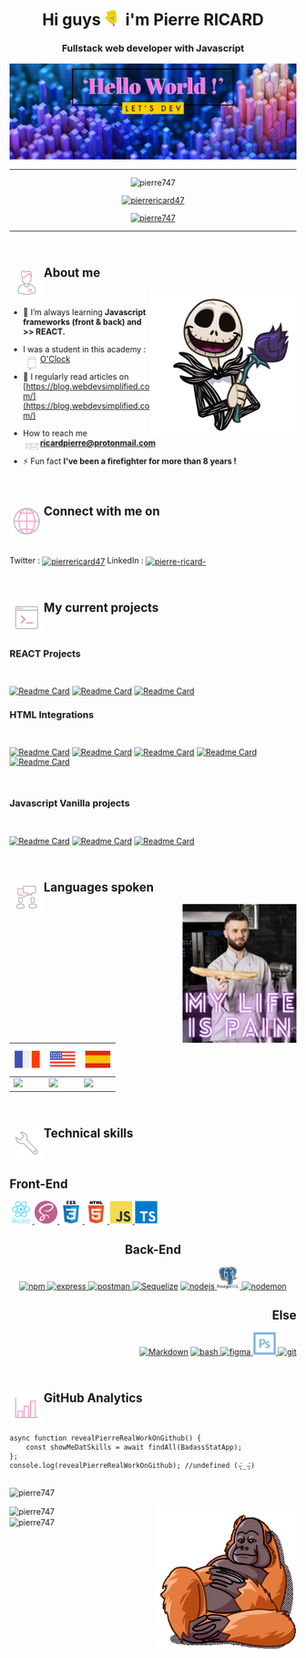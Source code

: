 <h1 align="center">Hi guys <img src="hello.gif" alt="hello" width="30" /> i'm Pierre RICARD</h1>
<h3 align="center">Fullstack web developer with Javascript</h3>

<img src="banner.png">

<br>

<hr>

<p align="center"> <img src="https://komarev.com/ghpvc/?username=pierre747&label=Profile%20views&color=0e75b6&style=flat" alt="pierre747" /> </p>

<p align="center"> <a href="https://twitter.com/pierrericard47" target="blank"><img src="https://img.shields.io/twitter/follow/pierrericard47?logo=twitter&style=for-the-badge" alt="pierrericard47" /></a> </p>

<p align="center"> <a href="https://github.com/ryo-ma/github-profile-trophy"><img src="https://github-profile-trophy.vercel.app/?username=pierre747&theme=dracula" alt="pierre747" /></a> </p>

<hr>

<br>

## About me <img align="left" src="avatar.gif" alt="pierrericard47" width="60" />

<img align="right" src="jack.gif" alt="jack"/>
<br>

-   🌱 I’m always learning **Javascript frameworks (front & back) and >> REACT.**

-   I was a student in this academy : [O'Clock](https://oclock.io/) <img align="left" src="book.gif" alt="pierrericard47" width="30" />

-   📝 I regularly read articles on [https://blog.webdevsimplified.com/](https://blog.webdevsimplified.com/)

-   How to reach me **ricardpierre@protonmail.com** <img align="left" src="enveloppe.gif" alt="pierrericard47" width="30" />

-   ⚡ Fun fact **I've been a firefighter for more than 8 years !**

<br>

## Connect with me on <img align="left" src="globe.gif" alt="pierrericard47" width="60" />

<br>
<br>

<p align="left" width="50%">
Twitter :
<a href="https://twitter.com/pierrericard47" target="blank"> <img align="center" src="https://raw.githubusercontent.com/rahuldkjain/github-profile-readme-generator/master/src/images/icons/Social/twitter.svg" alt="pierrericard47" height="30" width="40" /></a>
LinkedIn :
<a href="https://linkedin.com/in/pierre-ricard-" target="blank"><img align="center" src="https://raw.githubusercontent.com/rahuldkjain/github-profile-readme-generator/master/src/images/icons/Social/linked-in-alt.svg" alt="pierre-ricard-" height="30" width="40" /></a>
</p>

<br>

## My current projects <img align="left" src="repo.gif" alt="repo" width="60" />

<br>

### REACT Projects

<br>

[![Readme Card](https://github-readme-stats.vercel.app/api/pin/?username=pierre747&repo=Meme-Generator&theme=dracula)](https://github.com/Pierre747/Meme-Generator)
[![Readme Card](https://github-readme-stats.vercel.app/api/pin/?username=pierre747&repo=Cooking-With-React&theme=dracula)](https://github.com/Pierre747/Cooking-With-React)
[![Readme Card](https://github-readme-stats.vercel.app/api/pin/?username=pierre747&repo=Aggregate&theme=dracula)](https://github.com/Pierre747/Aggregate)
<br>

### HTML Integrations

<br>

[![Readme Card](https://github-readme-stats.vercel.app/api/pin/?username=pierre747&repo=integration-HTML-responsive&theme=dracula)](https://github.com/Pierre747/integration-HTML-responsive)
[![Readme Card](https://github-readme-stats.vercel.app/api/pin/?username=pierre747&repo=integration-HTML-Part2&theme=dracula)](https://github.com/Pierre747/integration-HTML-Part2)
[![Readme Card](https://github-readme-stats.vercel.app/api/pin/?username=pierre747&repo=integration-HTML-part-3&theme=dracula)](https://github.com/Pierre747/integration-HTML-part-3)
[![Readme Card](https://github-readme-stats.vercel.app/api/pin/?username=pierre747&repo=HTML-integration-with-sass&theme=dracula)](https://github.com/Pierre747/HTML-integration-with-sass)
[![Readme Card](https://github-readme-stats.vercel.app/api/pin/?username=pierre747&repo=HTML-Sass---Ultimate-integration-&theme=dracula)](https://github.com/Pierre747/HTML-Sass---Ultimate-integration-)

<br>

### Javascript Vanilla projects

<br>


[![Readme Card](https://github-readme-stats.vercel.app/api/pin/?username=pierre747&repo=Password-Generator&theme=dracula)](https://github.com/Pierre747/Password-Generator)
[![Readme Card](https://github-readme-stats.vercel.app/api/pin/?username=pierre747&repo=Todo-List&theme=dracula)](https://github.com/Pierre747/Todo-List)
[![Readme Card](https://github-readme-stats.vercel.app/api/pin/?username=pierre747&repo=Bubble-Game&theme=dracula)](https://github.com/Pierre747/Bubble-Game)

<br>

## Languages spoken <img align="left" src="chat.gif" alt="pierrericard47" width="60" />

<p align="center"> <img align="right" src="pain.jpg" alt="pain" width="200"/>
</p>

<br>
<br>

| ![Fr](fr.png)                                                              | ![Us](us.png)                                                             | ![Esp](esp.png)                                                           |
|----------------------------------------------------------------------------|---------------------------------------------------------------------------|---------------------------------------------------------------------------|
| ![](https://us-central1-progress-markdown.cloudfunctions.net/progress/100) | ![](https://us-central1-progress-markdown.cloudfunctions.net/progress/95) | ![](https://us-central1-progress-markdown.cloudfunctions.net/progress/90) |

<br>

## Technical skills <img align="left" src="tool.gif" alt="pierrericard47" width="60" />

<br>

<h2 align="left">Front-End</h2>

<p align="left">
<a href="https://reactjs.org/" target="_blank" rel="noreferrer"> <img src="https://raw.githubusercontent.com/devicons/devicon/master/icons/react/react-original-wordmark.svg" alt="react" width="40" height="40"/> </a> <a href="https://sass-lang.com/" target="_blank" rel="noreferrer"> <img src="./sass.webp" alt="sass" width="40" height="40"/> </a> <a href="https://www.w3schools.com/css/" target="_blank" rel="noreferrer"> <img src="https://raw.githubusercontent.com/devicons/devicon/master/icons/css3/css3-original-wordmark.svg" alt="css3" width="40" height="40"/> </a>  <a href="https://www.w3.org/html/" target="_blank" rel="noreferrer"> <img src="https://raw.githubusercontent.com/devicons/devicon/master/icons/html5/html5-original-wordmark.svg" alt="html5" width="40" height="40"/> </a> <a href="https://developer.mozilla.org/en-US/docs/Web/JavaScript" target="_blank" rel="noreferrer"> <img src="https://raw.githubusercontent.com/devicons/devicon/master/icons/javascript/javascript-original.svg" alt="javascript" width="40" height="40"/> </a> <a href="https://www.linux.org/" target="_blank" rel="noreferrer"></a> <a href="https://www.typescriptlang.org/" target="_blank" rel="noreferrer"> <img src="https://raw.githubusercontent.com/devicons/devicon/master/icons/typescript/typescript-original.svg" alt="typescript" width="40" height="40"/> </a> </p>

<h2 align="center">Back-End</h2>
<p align="center">
<a href="https://www.npmjs.com/" target="_blank" rel="noreferrer"> <img src="https://www.vectorlogo.zone/logos/npmjs/npmjs-ar21.svg" alt="npm" width="70"/> </a>
<a href="https://expressjs.com" target="_blank" rel="noreferrer"> <img src="https://www.vectorlogo.zone/logos/expressjs/expressjs-icon.svg" alt="express" width="40" height="40"/> </a>
 <a href="https://postman.com" target="_blank" rel="noreferrer"> <img src="https://www.vectorlogo.zone/logos/getpostman/getpostman-icon.svg" alt="postman" width="40" height="40"/> </a>
<a href="https://sequelize.org/"> <img src="https://www.vectorlogo.zone/logos/sequelizejs/sequelizejs-icon.svg" alt="Sequelize" width="40" height="40"/></a> <a href="https://nodejs.org" target="_blank" rel="noreferrer"> <img src="https://www.vectorlogo.zone/logos/nodejs/nodejs-icon.svg" alt="nodejs" width="40" height="40"/> </a> <a href="https://www.postgresql.org" target="_blank" rel="noreferrer"> <img src="https://raw.githubusercontent.com/devicons/devicon/master/icons/postgresql/postgresql-original-wordmark.svg" alt="postgresql" width="40" height="40"/> </a> <a href="https://www.npmjs.com/" target="_blank" rel="noreferrer"> <img src="https://www.vectorlogo.zone/logos/nodemonio/nodemonio-icon.svg" alt="nodemon" width="40" height="40"/></p> </a>
 <h2 align="right">Else</h2>
<p align="right">
 <a href="https://www.markdownguide.org/"> <img src="https://www.vectorlogo.zone/logos/markdown-here/markdown-here-icon.svg" alt="Markdown" width="40" height="40"/></a>
<a href="https://www.gnu.org/software/bash/" target="_blank" rel="noreferrer"> <img src="https://www.vectorlogo.zone/logos/gnu_bash/gnu_bash-icon.svg" alt="bash" width="40" height="40"/> </a>
<a href="https://www.figma.com/" target="_blank" rel="noreferrer"> <img src="https://www.vectorlogo.zone/logos/figma/figma-icon.svg" alt="figma" width="40" height="40"/> </a>
 <a href="https://www.photoshop.com/en" target="_blank" rel="noreferrer"> <img src="https://raw.githubusercontent.com/devicons/devicon/master/icons/photoshop/photoshop-line.svg" alt="photoshop" width="40" height="40"/> <a href="https://git-scm.com/" target="_blank" rel="noreferrer"> <img src="https://www.vectorlogo.zone/logos/git-scm/git-scm-icon.svg" alt="git" width="40" height="40"/> </a> </a> 
</p>

<br>

## GitHub Analytics <img align="left" src="stats.gif" alt="pierrericard47" width="60" />

<br>

```JS
async function revealPierreRealWorkOnGithub() {
    const showMeDatSkills = await findAll(BadassStatApp);
};
console.log(revealPierreRealWorkOnGithub); //undefined (⌣̩̩́_⌣̩̩̀)
```

<br>

<img align="center" src="https://github-readme-stats.vercel.app/api/top-langs?username=pierre747&show_icons=true&theme=dracula&locale=en&layout=compact" alt="pierre747" />

<br>
<p align="right"> <img align="right" src="gorilla.gif" alt="gorilla"/>
</p>
<img align="center" src="https://github-readme-stats.vercel.app/api?username=pierre747&show_icons=true&theme=dracula&locale=en" alt="pierre747" />

<br>

<img align="center" src="https://github-readme-streak-stats.herokuapp.com/?user=pierre747&theme=dracula" alt="pierre747" />
